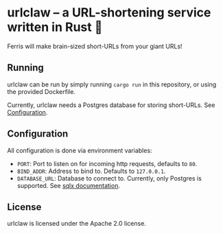# urlclaw – a URL-shortening service written in Rust 🦀

Ferris will make brain-sized short-URLs from your giant URLs!



## Running

urlclaw can be run by simply running `cargo run` in this repository, or using the provided Dockerfile.

Currently, urlclaw needs a Postgres database for storing short-URLs. See [Configuration](#configuration).

## Configuration

All configuration is done via environment variables:

* `PORT`: Port to listen on for incoming http requests, defaults to `80`.
* `BIND_ADDR`: Address to bind to. Defaults to `127.0.0.1`.
* `DATABASE_URL`: Database to connect to. Currently, only Postgres is supported. See [sqlx documentation](https://docs.rs/sqlx/latest/sqlx/postgres/struct.PgConnectOptions.html).

## License

urlclaw is licensed under the Apache 2.0 license.
